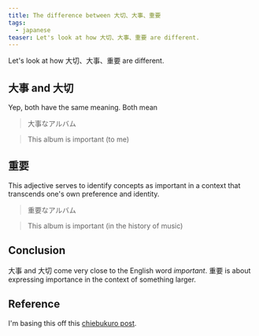 ```yaml
---
title: The difference between 大切、大事、重要
tags:
  - japanese
teaser: Let's look at how 大切、大事、重要 are different.
---
```


Let's look at how 大切、大事、重要 are different.

## 大事 and 大切

Yep, both have the same meaning. Both mean

> 大事なアルバム

> This album is important (to me)

## 重要

This adjective serves to identify concepts as important in a context that
transcends one's own preference and identity.

> 重要なアルバム

> This album is important (in the history of music)

## Conclusion

大事 and 大切 come very close to the English word _important_. 重要 is about
expressing importance in the context of something larger.

## Reference

I'm basing this off this
[chiebukuro post](https://detail.chiebukuro.yahoo.co.jp/qa/question_detail/q1435775334).
